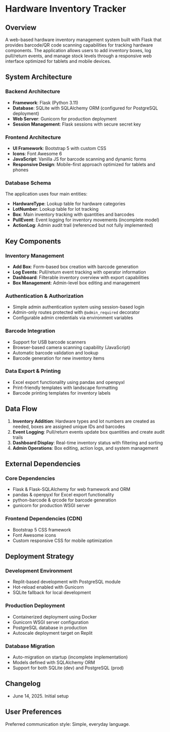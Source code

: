 # Hardware Inventory Tracker

## Overview

A web-based hardware inventory management system built with Flask that provides barcode/QR code scanning capabilities for tracking hardware components. The application allows users to add inventory boxes, log pull/return events, and manage stock levels through a responsive web interface optimized for tablets and mobile devices.

## System Architecture

### Backend Architecture
- **Framework**: Flask (Python 3.11)
- **Database**: SQLite with SQLAlchemy ORM (configured for PostgreSQL deployment)
- **Web Server**: Gunicorn for production deployment
- **Session Management**: Flask sessions with secure secret key

### Frontend Architecture
- **UI Framework**: Bootstrap 5 with custom CSS
- **Icons**: Font Awesome 6
- **JavaScript**: Vanilla JS for barcode scanning and dynamic forms
- **Responsive Design**: Mobile-first approach optimized for tablets and phones

### Database Schema
The application uses four main entities:
- **HardwareType**: Lookup table for hardware categories
- **LotNumber**: Lookup table for lot tracking
- **Box**: Main inventory tracking with quantities and barcodes
- **PullEvent**: Event logging for inventory movements (incomplete model)
- **ActionLog**: Admin audit trail (referenced but not fully implemented)

## Key Components

### Inventory Management
- **Add Box**: Form-based box creation with barcode generation
- **Log Events**: Pull/return event tracking with operator information
- **Dashboard**: Filterable inventory overview with export capabilities
- **Box Management**: Admin-level box editing and management

### Authentication & Authorization
- Simple admin authentication system using session-based login
- Admin-only routes protected with `@admin_required` decorator
- Configurable admin credentials via environment variables

### Barcode Integration
- Support for USB barcode scanners
- Browser-based camera scanning capability (JavaScript)
- Automatic barcode validation and lookup
- Barcode generation for new inventory items

### Data Export & Printing
- Excel export functionality using pandas and openpyxl
- Print-friendly templates with landscape formatting
- Barcode printing templates for inventory labels

## Data Flow

1. **Inventory Addition**: Hardware types and lot numbers are created as needed, boxes are assigned unique IDs and barcodes
2. **Event Logging**: Pull/return events update box quantities and create audit trails
3. **Dashboard Display**: Real-time inventory status with filtering and sorting
4. **Admin Operations**: Box editing, action logs, and system management

## External Dependencies

### Core Dependencies
- Flask & Flask-SQLAlchemy for web framework and ORM
- pandas & openpyxl for Excel export functionality
- python-barcode & qrcode for barcode generation
- gunicorn for production WSGI server

### Frontend Dependencies (CDN)
- Bootstrap 5 CSS framework
- Font Awesome icons
- Custom responsive CSS for mobile optimization

## Deployment Strategy

### Development Environment
- Replit-based development with PostgreSQL module
- Hot-reload enabled with Gunicorn
- SQLite fallback for local development

### Production Deployment
- Containerized deployment using Docker
- Gunicorn WSGI server configuration
- PostgreSQL database in production
- Autoscale deployment target on Replit

### Database Migration
- Auto-migration on startup (incomplete implementation)
- Models defined with SQLAlchemy ORM
- Support for both SQLite (dev) and PostgreSQL (prod)

## Changelog
- June 14, 2025. Initial setup

## User Preferences

Preferred communication style: Simple, everyday language.